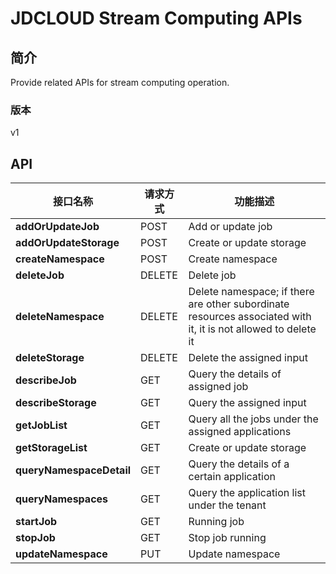 # JDCLOUD Stream Computing APIs


## 简介
Provide related APIs for stream computing operation.


### 版本
v1


## API
|接口名称|请求方式|功能描述|
|---|---|---|
|**addOrUpdateJob**|POST|Add or update job|
|**addOrUpdateStorage**|POST|Create or update storage|
|**createNamespace**|POST|Create namespace|
|**deleteJob**|DELETE|Delete job|
|**deleteNamespace**|DELETE|Delete namespace; if there are other subordinate resources associated with it, it is not allowed to delete it|
|**deleteStorage**|DELETE|Delete the assigned input|
|**describeJob**|GET|Query the details of assigned job|
|**describeStorage**|GET|Query the assigned input|
|**getJobList**|GET|Query all the jobs under the assigned applications|
|**getStorageList**|GET|Create or update storage|
|**queryNamespaceDetail**|GET|Query the details of a certain application|
|**queryNamespaces**|GET|Query the application list under the tenant|
|**startJob**|GET|Running job|
|**stopJob**|GET|Stop job running|
|**updateNamespace**|PUT|Update namespace|
